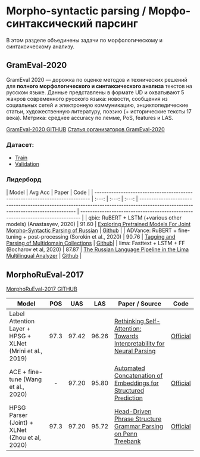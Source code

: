 # Morpho-syntactic parsing / Морфо-синтаксический парсинг

В этом разделе объединены задачи по морфологическому и синтаксическому анализу.

## GramEval-2020

GramEval 2020 — дорожка по оценке методов и технических решений для **полного морфологического и синтаксического анализа** текстов на русском языке. Данные представлены в формате UD и охватывают 5 жанров современного русского языка:  новости, сообщения из социальных сетей и электронную коммуникацию, энциклопедические статьи, художественную литературу, поэзию (+ исторические тексты 17 века). Метрика: среднее accuracy по лемме, PoS, features и LAS.

[GramEval-2020 GITHUB](https://github.com/dialogue-evaluation/GramEval2020)
[Статья организаторов GramEval-2020](https://www.dialog-21.ru/media/5109/lyashevskayaonplusetal-181.pdf)

### Датасет:

- [Train](https://github.com/dialogue-evaluation/GramEval2020/tree/master/dataTrain)
- [Validation](https://github.com/dialogue-evaluation/GramEval2020/tree/master/dataOpenTest)


### Лидерборд


| Model                                                                        |  Avg Acc  | Paper                                                                                                                     | Code                                                                           |
| ---------------------------------------------------------------------------- | :---: | :---: | :---: | --------------------------------------------------------------------------------------------------------------------------------- | ------------------------------------------------------------------------------ |
| qbic: RuBERT + LSTM (+various other models) (Anastasyev, 2020)                    | 91.60 | [Exploring Pretrained Models For Joint Morpho-Syntactic Parsing of Russian](https://www.dialog-21.ru/media/5069/anastasyevdg-147.pdf) | [Github](https://github.com/DanAnastasyev/GramEval2020)                          |
| ADVance: RuBERT + fine-tuning + post-processing (Sorokin et al., 2020) | 90.76 | [Tagging and Parsing of Multidomain Collections](https://www.dialog-21.ru/media/5118/sorokinaaplusetal-162.pdf) | [Github](https://github.com/AlexeySorokin/GramEval2020)|
| lima: Fasttext + LSTM + FF (Bocharov et al, 2020)                            | 87.87  | [The Russian Language Pipeline in the Lima Multilingual Analyzer](https://www.dialog-21.ru/media/5075/bocharovvvplusdechalendarg-158.pdf)                        | [Github](https://github.com/aymara/lima/tree/grameval-2020)                     |


## MorphoRuEval-2017

[MorphoRuEval-2017 GITHUB](https://github.com/dialogue-evaluation/morphoRuEval-2017)

| Model                                                                        |  POS  |  UAS  |  LAS  | Paper / Source                                                                                                                    | Code                                                                           |
| ---------------------------------------------------------------------------- | :---: | :---: | :---: | --------------------------------------------------------------------------------------------------------------------------------- | ------------------------------------------------------------------------------ |
| Label Attention Layer + HPSG + XLNet (Mrini et al., 2019)                    | 97.3  | 97.42 | 96.26 | [Rethinking Self-Attention: Towards Interpretability for Neural Parsing](https://khalilmrini.github.io/Label_Attention_Layer.pdf) | [Official](https://github.com/KhalilMrini/LAL-Parser)                          |
| ACE + fine-tune (Wang et al., 2020) | - | 97.20 | 95.80 | [Automated Concatenation of Embeddings for Structured Prediction](https://arxiv.org/pdf/2010.05006.pdf) | [Official](https://github.com/Alibaba-NLP/ACE)|
| HPSG Parser (Joint) + XLNet (Zhou et al, 2020)                            | 97.3  | 97.20 | 95.72 | [Head-Driven Phrase Structure Grammar Parsing on Penn Treebank](https://www.aclweb.org/anthology/2020.findings-emnlp.398.pdf)                        | [Official](https://github.com/DoodleJZ/HPSG-Neural-Parser)                     |
